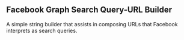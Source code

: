 ## Facebook Graph Search Query-URL Builder

A simple string builder that assists in composing URLs that Facebook interprets as search queries. 
